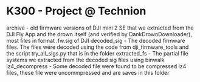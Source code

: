 K300 - Project @ Technion
=========================
archive - old firmware versions of DJI mini 2 SE that we extracted from the DJI Fly App and the drown itself (and verified by DankDrownDownloader), most files in format .fw.sig of DJI
decoded_sig - The decoded firmware files. The files were decoded using the code from dji_firmware_tools and the script try_all_sigs.py that is in the folder
extracted_fs - The partial file systems we extracted from the decoded sig files using binwalk
lz4_decompress - Some decoded file were found to be compressed lz4 files, these file were uncommpressed and are saves in this folder



